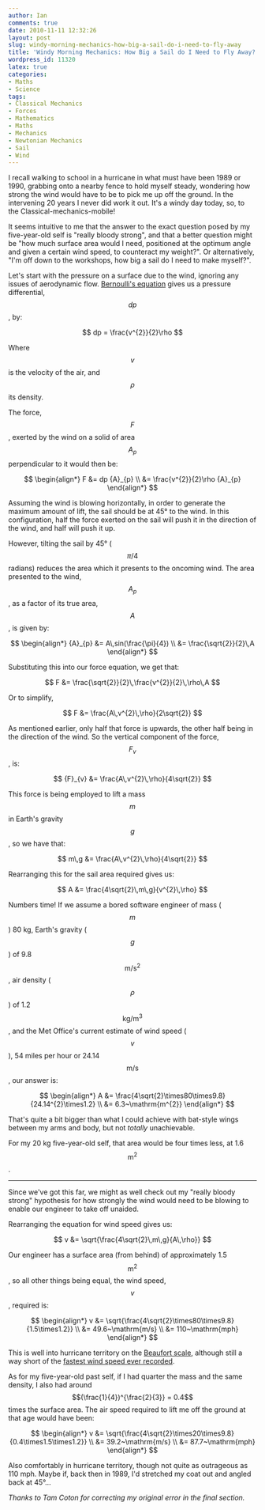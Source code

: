 ```yaml
---
author: Ian
comments: true
date: 2010-11-11 12:32:26
layout: post
slug: windy-morning-mechanics-how-big-a-sail-do-i-need-to-fly-away
title: 'Windy Morning Mechanics: How Big a Sail do I Need to Fly Away?'
wordpress_id: 11320
latex: true
categories:
- Maths
- Science
tags:
- Classical Mechanics
- Forces
- Mathematics
- Maths
- Mechanics
- Newtonian Mechanics
- Sail
- Wind
---
```


I recall walking to school in a hurricane in what must have been 1989 or 1990, grabbing onto a nearby fence to hold myself steady, wondering how strong the wind would have to be to pick me up off the ground.  In the intervening 20 years I never did work it out.  It's a windy day today, so, to the Classical-mechanics-mobile!

It seems intuitive to me that the answer to the exact question posed by my five-year-old self is "really bloody strong", and that a better question might be "how much surface area would I need, positioned at the optimum angle and given a certain wind speed, to counteract my weight?".  Or alternatively, "I'm off down to the workshops, how big a sail do I need to make myself?".

Let's start with the pressure on a surface due to the wind, ignoring any issues of aerodynamic flow.  [Bernoulli's equation](http://en.wikipedia.org/wiki/Bernoulli's_principle) gives us a pressure differential, $$dp$$, by:

$$
dp = \frac{v^{2}}{2}\rho
$$

Where $$v$$ is the velocity of the air, and $$\rho$$ its density.

The force, $$F$$, exerted by the wind on a solid of area $${A}_{p}$$ perpendicular to it would then be:

$$
\begin{align*}
F &= dp {A}_{p} \\
&= \frac{v^{2}}{2}\rho {A}_{p}
\end{align*}
$$

Assuming the wind is blowing horizontally, in order to generate the maximum amount of lift, the sail should be at 45° to the wind.  In this configuration, half the force exerted on the sail will push it in the direction of the wind, and half will push it up.

However, tilting the sail by 45° ($$\pi/4$$ radians) reduces the area which it presents to the oncoming wind.  The area presented to the wind, $${A}_{p}$$, as a factor of its true area, $$A$$, is given by:

$$
\begin{align*}
{A}_{p} &= A\,sin(\frac{\pi}{4}) \\
&= \frac{\sqrt{2}}{2}\,A
\end{align*}
$$

Substituting this into our force equation, we get that:

$$
F &= \frac{\sqrt{2}}{2}\,\frac{v^{2}}{2}\,\rho\,A
$$

Or to simplify,

$$
F &= \frac{A\,v^{2}\,\rho}{2\sqrt{2}}
$$

As mentioned earlier, only half that force is upwards, the other half being in the direction of the wind.  So the vertical component of the force, $${F}_{v}$$, is:

$$
{F}_{v} &= \frac{A\,v^{2}\,\rho}{4\sqrt{2}}
$$

This force is being employed to lift a mass $$m$$ in Earth's gravity $$g$$, so we have that:

$$
m\,g &= \frac{A\,v^{2}\,\rho}{4\sqrt{2}}
$$

Rearranging this for the sail area required gives us:

$$
A &= \frac{4\sqrt{2}\,m\,g}{v^{2}\,\rho}
$$

Numbers time!  If we assume a bored software engineer of mass ($$m$$) 80 kg, Earth's gravity ($$g$$) of 9.8 $$\mathrm{m/s^{2}}$$, air density ($$\rho$$) of 1.2 $$\mathrm{kg/m^{3}}$$, and the Met Office's current estimate of wind speed ($$v$$), 54 miles per hour or 24.14 $$\mathrm{m/s}$$, our answer is:

$$
\begin{align*}
A &= \frac{4\sqrt{2}\times80\times9.8}{24.14^{2}\times1.2} \\
&= 6.3~\mathrm{m^{2}}
\end{align*}
$$

That's quite a bit bigger than what I could achieve with bat-style wings between my arms and body, but not _totally_ unachievable.

For my 20 kg five-year-old self, that area would be four times less, at 1.6 $$\mathrm{m^{2}}$$.

* * *

Since we've got this far, we might as well check out my "really bloody strong" hypothesis for how strongly the wind would need to be blowing to enable our engineer to take off unaided.

Rearranging the equation for wind speed gives us:

$$
v &= \sqrt{\frac{4\sqrt{2}\,m\,g}{A\,\rho}}
$$

Our engineer has a surface area (from behind) of approximately 1.5 $$\mathrm{m^{2}}$$, so all other things being equal, the wind speed, $$v$$, required is:

$$
\begin{align*}
v &= \sqrt{\frac{4\sqrt{2}\times80\times9.8}{1.5\times1.2}} \\
&= 49.6~\mathrm{m/s} \\
&= 110~\mathrm{mph}
\end{align*}
$$

This is well into hurricane territory on the [Beaufort scale](http://en.wikipedia.org/wiki/Beaufort_scale), although still a way short of the [fastest wind speed ever recorded](http://www.mountwashington.org/about/visitor/recordwind.php).

As for my five-year-old past self, if I had quarter the mass and the same density, I also had around $$(\frac{1}{4})^{\frac{2}{3}} = 0.4$$ times the surface area.  The air speed required to lift me off the ground at that age would have been:

$$
\begin{align*}
v &= \sqrt{\frac{4\sqrt{2}\times20\times9.8}{0.4\times1.5\times1.2}} \\
&= 39.2~\mathrm{m/s} \\
&= 87.7~\mathrm{mph}
\end{align*}
$$

Also comfortably in hurricane territory, though not quite as outrageous as 110 mph.  Maybe if, back then in 1989, I'd stretched my coat out and angled back at 45°...

_Thanks to Tam Coton for correcting my original error in the final section._
